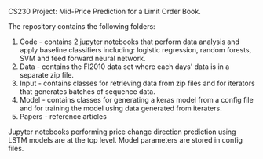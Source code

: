 CS230 Project: Mid-Price Prediction for a Limit Order Book. 

The repository contains the following folders:
1. Code - contains 2 jupyter notebooks that perform data analysis and apply baseline classifiers including: logistic regression, random forests, SVM and feed forward neural network.
2. Data - contains the FI2010 data set where each days' data is in a separate zip file.
3. Input - contains classes for retrieving data from zip files and for iterators that generates batches of sequence data.
4. Model - contains classes for generating a keras model from a config file and for training the model using data generated from iteraters.
5. Papers - reference articles

Jupyter notebooks performing price change direction prediction using LSTM models are at the top level. Model parameters are stored in config files.
